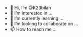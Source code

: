 - 👋 Hi, I’m @K23bilan
- 👀 I’m interested in ...
- 🌱 I’m currently learning ...
- 💞️ I’m looking to collaborate on ...
- 📫 How to reach me ...

<!---
K23bilan/K23bilan is a ✨ special ✨ repository because its `README.md` (this file) appears on your GitHub profile.
You can click the Preview link to take a look at your changes.
--->
